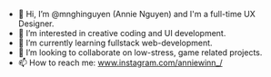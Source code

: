 - 👋 Hi, I’m @mnghinguyen (Annie Nguyen) and I'm a full-time UX Designer.
- 👀 I’m interested in creative coding and UI development.
- 🌱 I’m currently learning fullstack web-development.
- 💞️ I’m looking to collaborate on low-stress, game related projects.
- 📫 How to reach me: www.instagram.com/anniewinn_/

<!---
mnghinguyen/mnghinguyen is a ✨ special ✨ repository because its `README.md` (this file) appears on your GitHub profile.
You can click the Preview link to take a look at your changes.
--->
